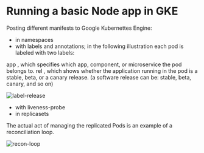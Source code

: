 # Running a basic Node app in GKE

Posting different manifests to Google Kubernettes Engine:

* in namespaces
* with labels and annotations; in the following illustration each pod is labeled with two labels: 

app , which specifies which app, component, or microservice the pod belongs to.
rel , which shows whether the application running in the pod is a stable, beta, or a canary release. (a software release can be: stable, beta, canary, and so on)

![label-release](https://github.com/ckodalo/basicApp/assets/48943229/6cd6abe6-03b0-4d2b-a6a1-4f8a8e2a0ba0)

* with liveness-probe
* in replicasets

The actual act of managing the replicated Pods is an example of a reconciliation loop. 

![recon-loop](https://github.com/ckodalo/basicApp/assets/48943229/25467b79-dbde-469b-afd2-573ae485365e)

